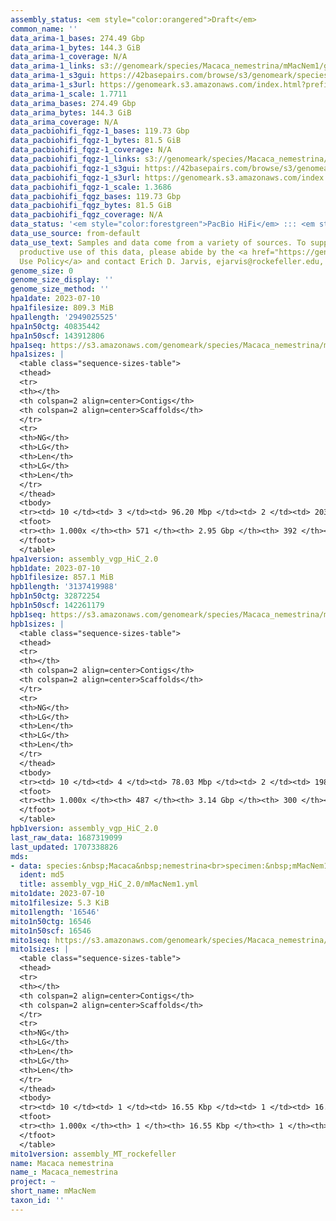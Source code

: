 ```yaml
---
assembly_status: <em style="color:orangered">Draft</em>
common_name: ''
data_arima-1_bases: 274.49 Gbp
data_arima-1_bytes: 144.3 GiB
data_arima-1_coverage: N/A
data_arima-1_links: s3://genomeark/species/Macaca_nemestrina/mMacNem1/genomic_data/arima/<br>
data_arima-1_s3gui: https://42basepairs.com/browse/s3/genomeark/species/Macaca_nemestrina/mMacNem1/genomic_data/arima/
data_arima-1_s3url: https://genomeark.s3.amazonaws.com/index.html?prefix=species/Macaca_nemestrina/mMacNem1/genomic_data/arima/
data_arima-1_scale: 1.7711
data_arima_bases: 274.49 Gbp
data_arima_bytes: 144.3 GiB
data_arima_coverage: N/A
data_pacbiohifi_fqgz-1_bases: 119.73 Gbp
data_pacbiohifi_fqgz-1_bytes: 81.5 GiB
data_pacbiohifi_fqgz-1_coverage: N/A
data_pacbiohifi_fqgz-1_links: s3://genomeark/species/Macaca_nemestrina/mMacNem1/genomic_data/pacbio_hifi/<br>
data_pacbiohifi_fqgz-1_s3gui: https://42basepairs.com/browse/s3/genomeark/species/Macaca_nemestrina/mMacNem1/genomic_data/pacbio_hifi/
data_pacbiohifi_fqgz-1_s3url: https://genomeark.s3.amazonaws.com/index.html?prefix=species/Macaca_nemestrina/mMacNem1/genomic_data/pacbio_hifi/
data_pacbiohifi_fqgz-1_scale: 1.3686
data_pacbiohifi_fqgz_bases: 119.73 Gbp
data_pacbiohifi_fqgz_bytes: 81.5 GiB
data_pacbiohifi_fqgz_coverage: N/A
data_status: '<em style="color:forestgreen">PacBio HiFi</em> ::: <em style="color:forestgreen">Arima</em>'
data_use_source: from-default
data_use_text: Samples and data come from a variety of sources. To support fair and
  productive use of this data, please abide by the <a href="https://genome10k.soe.ucsc.edu/data-use-policies/">Data
  Use Policy</a> and contact Erich D. Jarvis, ejarvis@rockefeller.edu, with any questions.
genome_size: 0
genome_size_display: ''
genome_size_method: ''
hpa1date: 2023-07-10
hpa1filesize: 809.3 MiB
hpa1length: '2949025525'
hpa1n50ctg: 40835442
hpa1n50scf: 143912806
hpa1seq: https://s3.amazonaws.com/genomeark/species/Macaca_nemestrina/mMacNem1/assembly_vgp_HiC_2.0/mMacNem1.HiC.hap1.20230710.fasta.gz
hpa1sizes: |
  <table class="sequence-sizes-table">
  <thead>
  <tr>
  <th></th>
  <th colspan=2 align=center>Contigs</th>
  <th colspan=2 align=center>Scaffolds</th>
  </tr>
  <tr>
  <th>NG</th>
  <th>LG</th>
  <th>Len</th>
  <th>LG</th>
  <th>Len</th>
  </tr>
  </thead>
  <tbody>
  <tr><td> 10 </td><td> 3 </td><td> 96.20 Mbp </td><td> 2 </td><td> 203.90 Mbp </td></tr><tr><td> 20 </td><td> 7 </td><td> 76.18 Mbp </td><td> 3 </td><td> 193.70 Mbp </td></tr><tr><td> 30 </td><td> 11 </td><td> 64.21 Mbp </td><td> 5 </td><td> 178.88 Mbp </td></tr><tr><td> 40 </td><td> 16 </td><td> 51.75 Mbp </td><td> 7 </td><td> 175.73 Mbp </td></tr><tr style="background-color:#cccccc;"><td> 50 </td><td> 22 </td><td style="background-color:#88ff88;"> 40.84 Mbp </td><td> 8 </td><td style="background-color:#88ff88;"> 143.91 Mbp </td></tr><tr><td> 60 </td><td> 31 </td><td> 30.66 Mbp </td><td> 11 </td><td> 132.76 Mbp </td></tr><tr><td> 70 </td><td> 42 </td><td> 23.41 Mbp </td><td> 13 </td><td> 123.06 Mbp </td></tr><tr><td> 80 </td><td> 59 </td><td> 14.06 Mbp </td><td> 16 </td><td> 94.85 Mbp </td></tr><tr><td> 90 </td><td> 92 </td><td> 6.09 Mbp </td><td> 19 </td><td> 68.62 Mbp </td></tr><tr><td> 100 </td><td> 571 </td><td> 12.48 Kbp </td><td> 392 </td><td> 12.48 Kbp </td></tr></tbody>
  <tfoot>
  <tr><th> 1.000x </th><th> 571 </th><th> 2.95 Gbp </th><th> 392 </th><th> 2.95 Gbp </th></tr>
  </tfoot>
  </table>
hpa1version: assembly_vgp_HiC_2.0
hpb1date: 2023-07-10
hpb1filesize: 857.1 MiB
hpb1length: '3137419988'
hpb1n50ctg: 32872254
hpb1n50scf: 142261179
hpb1seq: https://s3.amazonaws.com/genomeark/species/Macaca_nemestrina/mMacNem1/assembly_vgp_HiC_2.0/mMacNem1.HiC.hap2.20230710.fasta.gz
hpb1sizes: |
  <table class="sequence-sizes-table">
  <thead>
  <tr>
  <th></th>
  <th colspan=2 align=center>Contigs</th>
  <th colspan=2 align=center>Scaffolds</th>
  </tr>
  <tr>
  <th>NG</th>
  <th>LG</th>
  <th>Len</th>
  <th>LG</th>
  <th>Len</th>
  </tr>
  </thead>
  <tbody>
  <tr><td> 10 </td><td> 4 </td><td> 78.03 Mbp </td><td> 2 </td><td> 198.82 Mbp </td></tr><tr><td> 20 </td><td> 8 </td><td> 65.33 Mbp </td><td> 4 </td><td> 198.03 Mbp </td></tr><tr><td> 30 </td><td> 13 </td><td> 55.51 Mbp </td><td> 5 </td><td> 189.33 Mbp </td></tr><tr><td> 40 </td><td> 19 </td><td> 48.27 Mbp </td><td> 7 </td><td> 172.63 Mbp </td></tr><tr style="background-color:#cccccc;"><td> 50 </td><td> 27 </td><td style="background-color:#88ff88;"> 32.87 Mbp </td><td> 9 </td><td style="background-color:#88ff88;"> 142.26 Mbp </td></tr><tr><td> 60 </td><td> 38 </td><td> 25.83 Mbp </td><td> 11 </td><td> 135.21 Mbp </td></tr><tr><td> 70 </td><td> 51 </td><td> 20.71 Mbp </td><td> 14 </td><td> 115.23 Mbp </td></tr><tr><td> 80 </td><td> 70 </td><td> 13.52 Mbp </td><td> 17 </td><td> 95.73 Mbp </td></tr><tr><td> 90 </td><td> 105 </td><td> 5.64 Mbp </td><td> 20 </td><td> 81.87 Mbp </td></tr><tr><td> 100 </td><td> 487 </td><td> 13.59 Kbp </td><td> 300 </td><td> 13.59 Kbp </td></tr></tbody>
  <tfoot>
  <tr><th> 1.000x </th><th> 487 </th><th> 3.14 Gbp </th><th> 300 </th><th> 3.14 Gbp </th></tr>
  </tfoot>
  </table>
hpb1version: assembly_vgp_HiC_2.0
last_raw_data: 1687319099
last_updated: 1707338826
mds:
- data: species:&nbsp;Macaca&nbsp;nemestrina<br>specimen:&nbsp;mMacNem1<br>projects:&nbsp;<br>&nbsp;&nbsp;-&nbsp;vgp<br>hap1:&nbsp;s3://genomeark/species/Macaca_nemestrina/mMacNem1/assembly_vgp_HiC_2.0/mMacNem1.HiC.hap1.20230710.fasta.gz<br>hap2:&nbsp;s3://genomeark/species/Macaca_nemestrina/mMacNem1/assembly_vgp_HiC_2.0/mMacNem1.HiC.hap2.20230710.fasta.gz<br>pretext_hap1:&nbsp;s3://genomeark/species/Macaca_nemestrina/mMacNem1/assembly_vgp_HiC_2.0/evaluation/hap1/pretext/mMacNem1_hap1__s2_heatmap.pretext<br>pretext_hap2:&nbsp;s3://genomeark/species/Macaca_nemestrina/mMacNem1/assembly_vgp_HiC_2.0/evaluation/hap2/pretext/mMacNem1_hap2__s2_heatmap.pretext<br>kmer_spectra_img:&nbsp;s3://genomeark/species/Macaca_nemestrina/mMacNem1/assembly_vgp_HiC_2.0/evaluation/merqury/mMacNem1_png/<br>mito:&nbsp;s3://genomeark/species/Macaca_nemestrina/mMacNem1/assembly_MT_rockefeller/mMacNem1.MT.20230710.fasta.gz<br>pipeline:<br>&nbsp;&nbsp;-&nbsp;hifiasm&nbsp;(0.19.3+galaxy0)<br>&nbsp;&nbsp;-&nbsp;yahs&nbsp;(1.2a.2+galaxy1)<br>assembled_by_group:&nbsp;Rockefeller<br>notes:&nbsp;This&nbsp;was&nbsp;a&nbsp;hifiasm-HiC&nbsp;assembly&nbsp;of&nbsp;mMacNem1,&nbsp;resulting&nbsp;in&nbsp;two&nbsp;complete&nbsp;haplotypes.&nbsp;This&nbsp;individual&nbsp;did&nbsp;not&nbsp;bionano&nbsp;data.&nbsp;HiC&nbsp;scaffolding&nbsp;was&nbsp;performed&nbsp;with&nbsp;yahs.&nbsp;The&nbsp;HiC&nbsp;prep&nbsp;was&nbsp;Arima&nbsp;kit&nbsp;2.&nbsp;The&nbsp;HiC&nbsp;reads&nbsp;needed&nbsp;to&nbsp;have&nbsp;5&nbsp;bp&nbsp;trimmed&nbsp;from&nbsp;the&nbsp;5'&nbsp;end&nbsp;due&nbsp;to&nbsp;adapter&nbsp;left&nbsp;over&nbsp;from&nbsp;the&nbsp;Arima&nbsp;library&nbsp;prep&nbsp;kit.
  ident: md5
  title: assembly_vgp_HiC_2.0/mMacNem1.yml
mito1date: 2023-07-10
mito1filesize: 5.3 KiB
mito1length: '16546'
mito1n50ctg: 16546
mito1n50scf: 16546
mito1seq: https://s3.amazonaws.com/genomeark/species/Macaca_nemestrina/mMacNem1/assembly_MT_rockefeller/mMacNem1.MT.20230710.fasta.gz
mito1sizes: |
  <table class="sequence-sizes-table">
  <thead>
  <tr>
  <th></th>
  <th colspan=2 align=center>Contigs</th>
  <th colspan=2 align=center>Scaffolds</th>
  </tr>
  <tr>
  <th>NG</th>
  <th>LG</th>
  <th>Len</th>
  <th>LG</th>
  <th>Len</th>
  </tr>
  </thead>
  <tbody>
  <tr><td> 10 </td><td> 1 </td><td> 16.55 Kbp </td><td> 1 </td><td> 16.55 Kbp </td></tr><tr><td> 20 </td><td> 1 </td><td> 16.55 Kbp </td><td> 1 </td><td> 16.55 Kbp </td></tr><tr><td> 30 </td><td> 1 </td><td> 16.55 Kbp </td><td> 1 </td><td> 16.55 Kbp </td></tr><tr><td> 40 </td><td> 1 </td><td> 16.55 Kbp </td><td> 1 </td><td> 16.55 Kbp </td></tr><tr style="background-color:#cccccc;"><td> 50 </td><td> 1 </td><td style="background-color:#ff8888;"> 16.55 Kbp </td><td> 1 </td><td style="background-color:#ff8888;"> 16.55 Kbp </td></tr><tr><td> 60 </td><td> 1 </td><td> 16.55 Kbp </td><td> 1 </td><td> 16.55 Kbp </td></tr><tr><td> 70 </td><td> 1 </td><td> 16.55 Kbp </td><td> 1 </td><td> 16.55 Kbp </td></tr><tr><td> 80 </td><td> 1 </td><td> 16.55 Kbp </td><td> 1 </td><td> 16.55 Kbp </td></tr><tr><td> 90 </td><td> 1 </td><td> 16.55 Kbp </td><td> 1 </td><td> 16.55 Kbp </td></tr><tr><td> 100 </td><td> 1 </td><td> 16.55 Kbp </td><td> 1 </td><td> 16.55 Kbp </td></tr></tbody>
  <tfoot>
  <tr><th> 1.000x </th><th> 1 </th><th> 16.55 Kbp </th><th> 1 </th><th> 16.55 Kbp </th></tr>
  </tfoot>
  </table>
mito1version: assembly_MT_rockefeller
name: Macaca nemestrina
name_: Macaca_nemestrina
project: ~
short_name: mMacNem
taxon_id: ''
---
```

